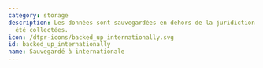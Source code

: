 ```yaml
---
category: storage
description: Les données sont sauvegardées en dehors de la juridiction où elles ont
  été collectées.
icon: /dtpr-icons/backed_up_internationally.svg
id: backed_up_internationally
name: Sauvegardé à internationale
---
```

